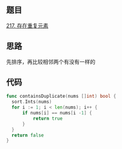## 题目
[217. 存在重复元素](https://leetcode-cn.com/problems/contains-duplicate/submissions/)

## 思路
先排序，再比较相邻两个有没有一样的

## 代码
```go
func containsDuplicate(nums []int) bool {
  sort.Ints(nums)
  for i := 1; i < len(nums); i++ {
	  if nums[i] == nums[i -1] {
		  return true
	  }
  }
  return false
}
```
